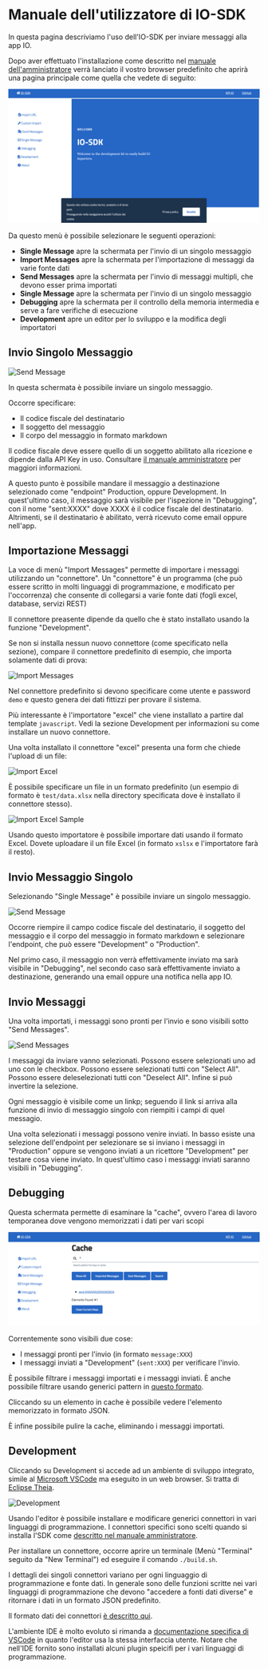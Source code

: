 # Manuale dell'utilizzatore di IO-SDK

In questa pagina descriviamo l'uso dell'IO-SDK per inviare messaggi alla app IO.

Dopo aver effettuato l'installazione come descritto nel [manuale dell'amministratore](/docs/amministratore.md) verrà lanciato il vostro browser predefinito che aprirà una pagina principale come quella che vedete di seguito:

![Main Menu](/docs/images/user-main-menu.png)

Da questo menù è possibile selezionare le seguenti operazioni:

- **Single Message** apre la schermata per l'invio di  un singolo messaggio
- **Import Messages** apre la schermata per l'importazione di messaggi da varie fonte dati
- **Send Messages** apre la schermata per l'invio di messaggi multipli, che devono esser prima importati
- **Single Message** apre la schermata per l'invio di un singolo messaggio
- **Debugging** apre la schermata per il controllo della memoria intermedia e serve a fare verifiche di esecuzione
- **Development** apre un editor per lo sviluppo e la modifica degli importatori

## Invio Singolo Messaggio

![Send Message](/docs/images/user-send-message.png)

In questa schermata è possibile inviare un singolo messaggio.

Occorre specificare:

- Il codice fiscale del destinatario
- Il soggetto del messaggio
- Il corpo del messaggio in formato markdown

Il codice fiscale deve essere quello di un soggetto abilitato alla ricezione e dipende dalla API Key in uso. Consultare [il manuale amministratore](amministratore.md) per maggiori informazioni.

A questo punto è possibile mandare il messaggio a destinazione selezionado come "endpoint" Production, oppure Development. In quest'ultimo caso, il messaggio sarà visibile per l'ispezione in "Debugging", con il nome "sent:XXXX" dove XXXX è il codice fiscale del destinatario. Altrimenti, se il destinatario è abilitato, verrà ricevuto come email oppure nell'app.

## Importazione Messaggi

La voce di menù "Import Messages" permette di importare i messaggi utilizzando un "connettore". Un "connettore" è un programma (che può essere scritto in molti linguaggi di programmazione, e modificato per l'occorrenza) che consente di collegarsi a varie fonte dati (fogli excel, database, servizi REST) 

Il connettore preasente dipende da quello che è stato installato usando la funzione "Development".

Se non si installa nessun nuovo connettore (come specificato nella sezione), compare il connettore predefinito di esempio, che importa solamente dati di prova:

![Import Messages](/docs/images/user-import-messages.png)

Nel connettore predefinito si devono specificare come utente e password `demo` e questo genera dei dati fittizzi per provare il sistema.

Più interessante è l'importatore "excel" che viene installato a partire dal template `javascript`. Vedi la sezione Development per informazioni su come installare un nuovo connettore.

Una volta installato il connettore "excel" presenta una form che chiede l'upload di un file:

![Import Excel](/docs/images/user-import-excel-form.png)

È possibile specificare un file in un formato predefinito (un esempio di formato è `test/data.xlsx` nella directory specificata dove è installato il connettore stesso). 

![Import Excel Sample](/docs/images/user-import-excel-sample.png)

Usando questo importatore è possibile importare dati usando il formato Excel. Dovete uploadare il un file Excel (in formato `xslsx` e l'importatore farà il resto).

## Invio Messaggio Singolo

Selezionando "Single Message" è possibile inviare un singolo messaggio.

![Send Message](/docs/images/user-send-message.png)

Occorre riempire il campo codice fiscale del destinatario, il soggetto del messaggio e il corpo del messaggio in formato markdown e selezionare l'endpoint, che può essere "Development" o "Production".

Nel primo caso, il messaggio non verrà effettivamente inviato ma sarà visibile in "Debugging", nel secondo caso sarà effettivamente inviato a destinazione, generando una email oppure una notifica nella app IO.

## Invio Messaggi

Una volta importati, i messaggi sono pronti per l'invio e sono visibili sotto "Send Messages".

![Send Messages](/docs/images/user-send-messages.png)

I messaggi da inviare vanno selezionati. Possono essere selezionati uno ad uno con le checkbox. Possono essere selezionati tutti con "Select All". Possono essere deleselezionati tutti con "Deselect All". Infine  si può invertire la selezione.

Ogni messaggio è visibile come un linkp; seguendo il link si arriva alla funzione di invio di messaggio singolo con riempiti i campi di quel messagio.

Una volta selezionati i messaggi possono venire inviati. In basso esiste una selezione dell'endpoint per selezionare se si inviano i messaggi in "Production" oppure se vengono inviati a un ricettore "Development" per testare cosa viene inviato. In quest'ultimo caso i messaggi inviati saranno visibili in "Debugging".

## Debugging

Questa schermata permette di esaminare la "cache", ovvero l'area di lavoro temporanea dove vengono memorizzati i dati per vari scopi

![Debugging](/docs/images/user-debugging.png)

Correntemente sono visibili due cose:

- I messaggi pronti per l'invio (in formato `message:XXX`) 
- I messaggi inviati a "Development" (`sent:XXX`) per verificare l'invio.

È possibile filtrare i messaggi importati e i messaggi inviati.
È anche possibile filtrare usando generici pattern in [questo formato](https://redis.io/commands/keys).

Cliccando su un elemento in cache è possibile vedere l'elemento memorizzato in formato JSON.

È infine possibile pulire la cache, eliminando i messaggi importati.

## Development

Cliccando su Development si accede ad un ambiente di sviluppo integrato, simile al [Microsoft VSCode](https://code.visualstudio.com/) ma eseguito in un web browser. Si tratta di [Eclipse Theia](https://theia-ide.org/).

![Development](/docs/images/user-development.png)

Usando l'editor è possibile installare e modificare generici connettori in vari linguaggi di programmazione. I connettori specifici sono scelti quando si installa l'SDK come [descritto nel manuale amministratore](amministratore.md).

Per installare un connettore, occorre aprire un terminale (Menù "Terminal" seguito da "New Terminal") ed eseguire il comando `./build.sh`.

I dettagli dei singoli connettori variano per ogni linguaggio di programmazione e fonte dati. In generale sono delle funzioni scritte nei vari linguaggi di programmazione che devono "accedere a fonti dati diverse" e ritornare i dati in un formato JSON predefinito. 

Il formato dati dei connettori [è descritto qui](sviluppatore.md).

L'ambiente IDE è molto evoluto  si rimanda a [documentazione specifica di VSCode](https://code.visualstudio.com/docs) in quanto l'editor usa la stessa interfaccia utente.  Notare che nell'IDE fornito sono installati alcuni plugin speicifi per i vari linguaggi di programmazione.

